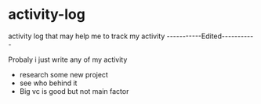 # activity-log
activity log that may help me to track my activity
-----------Edited-----------

Probaly i just write any of my activity
- research some new project
- see who behind it
- Big vc is good but not main factor 


